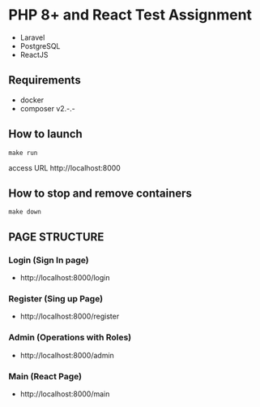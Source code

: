 # PHP 8+ and React Test Assignment
- Laravel 
- PostgreSQL
- ReactJS

## Requirements
- docker
- composer v2.-.-


## How to launch

`make run`

access URL
http://localhost:8000

## How to stop and remove containers

`make down`

## PAGE STRUCTURE

### Login (Sign In page)
- http://localhost:8000/login

### Register (Sing up Page)
- http://localhost:8000/register

### Admin (Operations with Roles)
- http://localhost:8000/admin


### Main (React Page)
- http://localhost:8000/main
